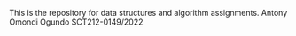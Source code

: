 This is the repository for data structures and algorithm assignments.
Antony Omondi Ogundo
SCT212-0149/2022
